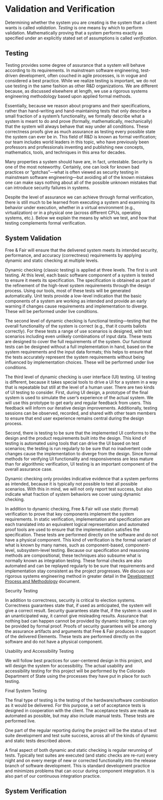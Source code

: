 Validation and Verification
===========================

Determining whether the system you are creating is the system that a
client wants is called *validation*.  *Testing* is one means by which
to perform validation.  Mathematically proving that a system
performs exactly as specified under an explicitly stated set of
assumptions is called *verification*.

Testing
-------

Testing provides some degree of assurance that a system will behave
according to its requirements. In mainstream software engineering,
test-driven development, often couched in agile processes, is in vogue
and considered a best practice. While we realize testing is important,
we do not use testing in the same fashion as other R&D
organizations. We are different because, as discussed elsewhere at
length, we use a rigorous systems engineering methodology based upon
applied formal methods.

Essentially, because we reason about programs and their
specifications, rather than hand-writing and hand-maintaining tests
that only describe a small fraction of a system’s functionality, we
formally describe what a system is meant to do and prove (formally,
mathematically, mechanically) that the system will always behave that
way under all conditions. These correctness proofs give as much
assurance as testing every possible state the system can ever be
in. This field of R&D is known as formal verification; our team
includes world leaders in this topic, who have previously been
professors and professionals inventing and publishing new concepts,
mathematics, tools, and techniques in this area for decades.

Many properties a system should have are, in fact,
untestable. Security is one of the most noteworthy. Certainly, one can
look for known bad practices or “gotchas”—what is often viewed as
security testing in mainstream software engineering—but avoiding all
of the known mistakes one can make says nothing about all of the
possible unknown mistakes that can introduce security failures in
systems.

Despite the level of assurance we can achieve through formal
verification, there is still much to be learned from executing a
system and examining its behavior under execution, whether in a
virtual environment (e.g., virtualization) or in a physical one
(across different CPUs, operating systems, etc.). Below we explain the
means by which we test, and how that testing complements formal
verification.

System Validation
-----------------

Free & Fair will ensure that the delivered system meets its intended
security, performance, and accuracy (correctness) requirements by
applying dynamic and static checking at multiple levels.

Dynamic checking (classic testing) is applied at three levels. The
first is unit testing. At this level, each basic software component of
a system is tested to ensure it meets its specification. The
specification is obtained as part of the refinement of the high-level
system requirements through the design process. Using our tools, most
of these tests will be generated automatically. Unit tests provide a
low-level indication that the basic components of a system are working
as intended and provide an early warning if changes cause requirements
and implementation to diverge. These will be performed under live
conditions.

The second level of dynamic checking is functional testing—testing
that the overall functionality of the system is correct (e.g., that it
counts ballots correctly). For these tests a range of use scenarios is
designed, with test scenarios including even unlikely combinations of
input data. These tests are designed to cover the full requirements of
the system. Our functional tests can be designed without a full
implementation in hand, based on the system requirements and the input
data formats; this helps to ensure that the tests accurately
represent the system requirements without being influenced by
implementation choices. These will be performed under live conditions.

The third level of dynamic checking is user interface (UI) testing. UI
testing is different, because it takes special tools to drive a UI for
a system in a way that is repeatable but still at the level of a human
user. There are two kinds of UI testing to consider. First, during UI
design, a prototype of the final system is used to simulate the user’s
experience of the actual system. We will use this prototype to get
early and regular feedback from users. This feedback will inform our
iterative design improvements. Additionally, testing sessions can be
observed, recorded, and shared with other team members to ensure that
end user experience remains central during the design process.

Second, there is testing to be sure that the implemented UI conforms
to the design and the product requirements built into the design. This
kind of testing is automated using tools that can drive the UI based
on test scenarios; the testing is run regularly to be sure that no
inadvertent code changes cause the implementation to diverge from the
design. Since formal methods for verifying UI functionality and
responsiveness are less mature than for algorithmic verification, UI
testing is an important component of the overall assurance case.

Dynamic checking only provides indicative evidence that a system
performs as intended, because it is typically not possible to test all
possible scenarios. With this in mind, we will not only report test
success, but also indicate what fraction of system behaviors we cover
using dynamic checking.

In addition to dynamic checking, Free & Fair will use static (formal)
verification to prove that key components implement the system
requirements. In static verification, implementation and specification
are each translated into an equivalent logical representation and
automated proof tools are used to ensure that the implementation
satisfies the specification. These tests are performed directly on the
software and do not have a physical component. This kind of
verification is the formal variant of what is known by many names,
such as component-based, component-level, subsystem-level
testing. Because our specification and reasoning methods are
compositional, these techniques also subsume what is normally known as
integration testing. These formal checks are also automated and can be
replayed regularly to be sure that requirements and implementation
stay consistent as the project progresses. We discuss our rigorous
systems engineering method in greater detail in the [Development
Process and Methodology](methodology.md) document.

Security Testing

In addition to correctness, security is critical to election
systems. Correctness guarantees state that, if used as anticipated,
the system will give a correct result. Security guarantees state that,
if the system is used in an unanticipated way, it cannot give
misleading results. Assurance that nothing bad can happen cannot be
provided by dynamic testing; it can only be provided by formal
proof. Proofs of security guarantees will be among the assurance
artifacts and arguments that Free & Fair produces in support of the
delivered Elements. These tests are performed directly on the software
and do not have a physical component.

Usability and Accessibility Testing

We will follow best practices for user-centered design in this
project, and will design the system for accessibility.  The actual
usability and accessibility testing for this project will be performed
by the Colorado Department of State using the processes they have put
in place for such testing.


Final System Testing

The final type of testing is the testing of the hardware/software
combination as it would be delivered. For this purpose, a set of
acceptance tests is designed in cooperation with the client. The
acceptance tests are made as automated as possible, but may also
include manual tests. These tests are performed live.

One part of the regular reporting during the project will be the
status of test suite development and test suite success, across all of
the kinds of dynamic and static tests described above.

A final aspect of both dynamic and static checking is regular
rerunning of tests. Typically test suites are executed (and static
checks are re-run) every night and on every merge of new or corrected
functionality into the release branch of software development. This is
standard development practice and minimizes problems that can occur
during component integration. It is also part of our continuous
integration practice.

System Verification
-------------------
